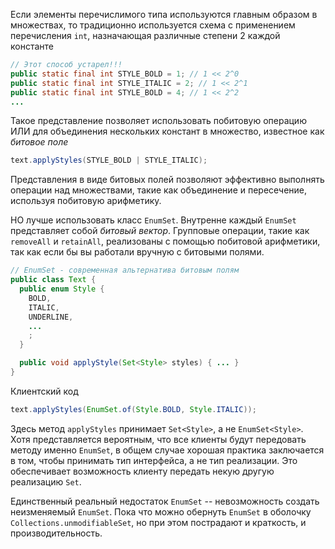 Если элементы перечислимого типа используются главным образом в множествах, то традиционно используется схема с применением перечисления `int`, назначающая различные степени 2 каждой константе
```java
// Этот способ устарел!!!
public static final int STYLE_BOLD = 1; // 1 << 2^0
public static final int STYLE_ITALIC = 2; // 1 << 2^1
public static final int STYLE_BOLD = 4; // 1 << 2^2
...
```

Такое представление позволяет использовать побитовую операцию ИЛИ для объединения нескольких констант в множество, известное как _битовое поле_
```java
text.applyStyles(STYLE_BOLD | STYLE_ITALIC);
```

Представления в виде битовых полей позволяют эффективно выполнять операции над множествами, такие как объединение и пересечение, используя побитовую арифметику.

НО лучше использовать класс `EnumSet`. Внутренне каждый `EnumSet` представляет собой _битовый вектор_. Групповые операции, такие как `removeAll` и `retainAll`, реализованы с помощью побитовой арифметики, так как если бы вы работали вручную с битовыми полями. 
```java
// EnumSet - современная альтернатива битовым полям
public class Text {
  public enum Style {
    BOLD,
    ITALIC,
    UNDERLINE,
    ...
    ;
  }

  public void applyStyle(Set<Style> styles) { ... }
}
```

Клиентский код
```java
text.applyStyles(EnumSet.of(Style.BOLD, Style.ITALIC));
```

Здесь метод `applyStyles` принимает `Set<Style>`, а не `EnumSet<Style>`. Хотя представляется вероятным, что все клиенты будут передовать методу именно `EnumSet`, в общем случае хорошая практика заключается в том, чтобы принимать тип интерфейса, а не тип реализации. Это обеспечивает возможность клиенту передать некую другую реализацию `Set`.

Единственный реальный недостаток `EnumSet` -- невозможность создать неизменяемый `EnumSet`. Пока что можно обернуть `EnumSet` в оболочку `Collections.unmodifiableSet`, но при этом пострадают и краткость, и производительность.